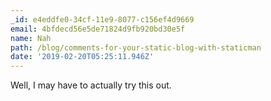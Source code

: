```yaml
---
_id: e4eddfe0-34cf-11e9-8077-c156ef4d9669
email: 4bfdecd56e5de71824d9fb920bd30e5f
name: Nah
path: /blog/comments-for-your-static-blog-with-staticman
date: '2019-02-20T05:25:11.946Z'
---
```

Well, I may have to actually try this out.
